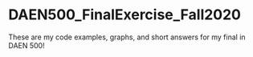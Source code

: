 # DAEN500_FinalExercise_Fall2020
These are my code examples, graphs, and short answers for my final in DAEN 500!
